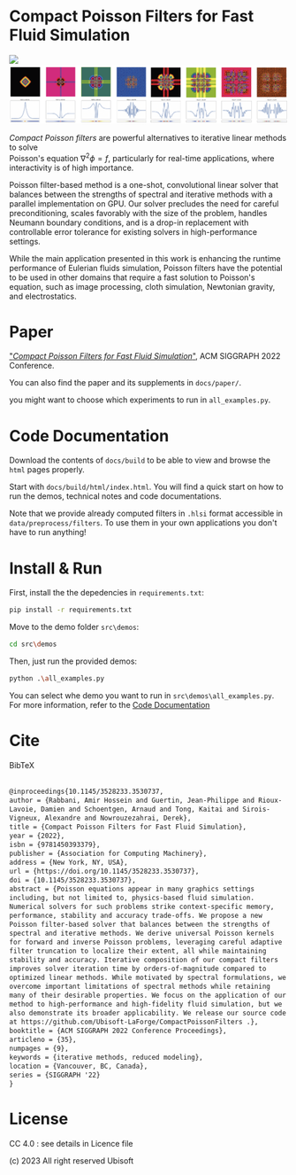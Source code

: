 # Compact Poisson Filters for Fast Fluid Simulation

<img src="docs/source/images/cube_field.gif" width=750></img>
<img src="docs/source/images/teaser_filters.png" width=750></img>

*Compact Poisson filters* are powerful alternatives to iterative linear methods to solve \
Poisson's equation $\nabla^{2} \phi = f$, particularly for real-time applications, where interactivity is of high importance.

Poisson filter-based method is a one-shot, convolutional linear solver that balances between the strengths of spectral and
iterative methods with a parallel implementation on GPU. Our solver precludes the need for careful preconditioning,
scales favorably with the size of the problem, handles Neumann boundary conditions, and is a drop-in replacement with
controllable error tolerance for existing solvers in high-performance settings.

While the main application presented in this work is enhancing the 
runtime performance of Eulerian fluids simulation, Poisson filters have the potential to be used in other domains 
that require a fast solution to Poisson's equation, 
such as image processing, cloth simulation, Newtonian gravity, and electrostatics. 

# Paper
["*Compact Poisson Filters for Fast Fluid Simulation*"](https://dl.acm.org/doi/10.1145/3528233.3530737),
ACM SIGGRAPH 2022 Conference.

You can also find the paper and its supplements in `docs/paper/`.

you might want to choose which experiments to run in `all_examples.py`.

# <a name="documentation"></a> Code Documentation
Download the contents of `docs/build` to be able to view and browse the `html` pages properly.

Start with `docs/build/html/index.html`. You will find a quick start on how to run the demos, technical notes and code documentations.

Note that we provide already computed filters in `.hlsi` format accessible in  `data/preprocess/filters`. To use them in your own applications you don't have to run anything!

# Install & Run

First, install the the depedencies in `requirements.txt`:
```bash
pip install -r requirements.txt
```
Move to the demo folder  `src\demos`:
```bash
cd src\demos
```
Then, just run the provided demos:
```bash
python .\all_examples.py
```
You can select whe demo you want to run in `src\demos\all_examples.py`. For more information, refer to the [Code Documentation](#documentation)


# Cite
BibTeX
<pre><code>
@inproceedings{10.1145/3528233.3530737,
author = {Rabbani, Amir Hossein and Guertin, Jean-Philippe and Rioux-Lavoie, Damien and Schoentgen, Arnaud and Tong, Kaitai and Sirois-Vigneux, Alexandre and Nowrouzezahrai, Derek},
title = {Compact Poisson Filters for Fast Fluid Simulation},
year = {2022},
isbn = {9781450393379},
publisher = {Association for Computing Machinery},
address = {New York, NY, USA},
url = {https://doi.org/10.1145/3528233.3530737},
doi = {10.1145/3528233.3530737},
abstract = {Poisson equations appear in many graphics settings including, but not limited to, physics-based fluid simulation. Numerical solvers for such problems strike context-specific memory, performance, stability and accuracy trade-offs. We propose a new Poisson filter-based solver that balances between the strengths of spectral and iterative methods. We derive universal Poisson kernels for forward and inverse Poisson problems, leveraging careful adaptive filter truncation to localize their extent, all while maintaining stability and accuracy. Iterative composition of our compact filters improves solver iteration time by orders-of-magnitude compared to optimized linear methods. While motivated by spectral formulations, we overcome important limitations of spectral methods while retaining many of their desirable properties. We focus on the application of our method to high-performance and high-fidelity fluid simulation, but we also demonstrate its broader applicability. We release our source code at https://github.com/Ubisoft-LaForge/CompactPoissonFilters .},
booktitle = {ACM SIGGRAPH 2022 Conference Proceedings},
articleno = {35},
numpages = {9},
keywords = {iterative methods, reduced modeling},
location = {Vancouver, BC, Canada},
series = {SIGGRAPH '22}
}
</code></pre>
# License
CC 4.0 : see details in Licence file


(c) 2023 All right reserved Ubisoft
